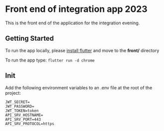 # Front end of integration app 2023

This is the front end of the application for the integration evening. 

## Getting Started

To run the app locally, please [install flutter](https://docs.flutter.dev/get-started/install) and move to the **front/** directory

To run the app type: ```flutter run -d chrome```


## Init

Add the following environment variables to an .env file at the root of the project:

```
JWT_SECRET=
JWT_PASSWORD=
JWT_TOKEN=token
API_SRV_HOSTNAME=
API_SRV_PORT=443
API_SRV_PROTOCOL=https
```
